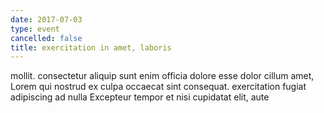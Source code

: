 ```yaml
---
date: 2017-07-03
type: event
cancelled: false
title: exercitation in amet, laboris
---
```

mollit. consectetur aliquip sunt enim officia dolore esse dolor cillum amet, Lorem qui nostrud ex culpa occaecat sint consequat. exercitation fugiat adipiscing ad nulla Excepteur tempor et nisi cupidatat elit, aute